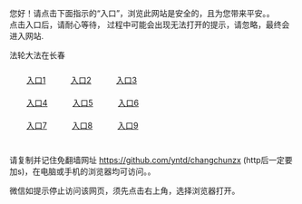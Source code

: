 您好！请点击下面指示的“入口”，浏览此网站是安全的，且为您带来平安。。 <br/>
点击入口后，请耐心等待， 过程中可能会出现无法打开的提示，请忽略，最终会进入网站. </br>

法轮大法在长春<br/>
<div style="padding:10px"><a style="margin:20px" target="_blank" href="https://d3dlngyq96x9qf.cloudfront.net/2Qpsp?svjznj" id="ccLink1" rel="nofollow">入口1</a> <a target="_blank" style="margin:20px" href="https://d1ummcnwn7n5kc.cloudfront.net/2Qpsp?mankbshl" id="ccLink2" rel="nofollow">入口2</a> <a style="margin:20px" target="_blank" href="https://d1gb2cavjqy9pu.cloudfront.net/2Qpsp?pmatnsy" id="ccLink3" rel="nofollow">入口3</a></div>

<div style="padding:10px" ><a style="margin:20px" target="_blank" href="https://d3dlngyq96x9qf.cloudfront.net/2Qpsp?svjznj" id="ccLink4" rel="nofollow">入口4</a> <a style="margin:20px" href="https://d1ummcnwn7n5kc.cloudfront.net/2Qpsp?mankbshl" target="_blank" id="ccLink5" rel="nofollow">入口5</a> <a style="margin:20px" href="https://d1gb2cavjqy9pu.cloudfront.net/2Qpsp?pmatnsy" target="_blank" id="ccLink6" rel="nofollow">入口6</a></div>

<div style="padding:10px"><a style="margin:20px" target="_blank" href="https://d3dlngyq96x9qf.cloudfront.net/2Qpsp?svjznj" id="ccLink7" rel="nofollow">入口7</a> <a style="margin:20px" href="https://d1ummcnwn7n5kc.cloudfront.net/2Qpsp?mankbshl" target="_blank" id="ccLink8" rel="nofollow">入口8</a> <a style="margin:20px" target="_blank" href="https://d1gb2cavjqy9pu.cloudfront.net/2Qpsp?pmatnsy" id="ccLink9" rel="nofollow">入口9</a></div>

<br/>



请复制并记住免翻墙网址 https://github.com/yntd/changchunzx (http后一定要加s)，在电脑或手机的浏览器均可访问。。<br/>

微信如提示停止访问该网页，须先点击右上角，选择浏览器打开。
